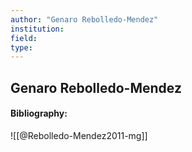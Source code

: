 ```yaml
---
author: "Genaro Rebolledo-Mendez"
institution:
field:
type:
---
```


## Genaro Rebolledo-Mendez
#### Bibliography:

![[@Rebolledo-Mendez2011-mg]]